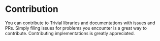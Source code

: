 # Contribution

You can contribute to Trivial libraries and documentations with issues and PRs. Simply filing issues for problems you encounter is a great way to contribute. Contributing implementations is greatly appreciated.